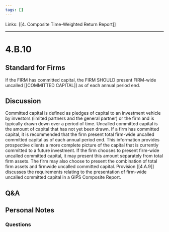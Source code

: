 ```yaml
---
tags: []
---
```

Links: [[4. Composite Time-Weighted Return Report]]
___
# 4.B.10
## Standard for Firms
If the FIRM has committed capital, the FIRM SHOULD present FIRM-wide uncalled [[COMMITTED CAPITAL]] as of each annual period end.
## Discussion
Committed capital is defined as pledges of capital to an investment vehicle by investors (limited partners and the general partner) or the firm and is typically drawn down over a period of time. Uncalled committed capital is the amount of capital that has not yet been drawn. If a firm has committed capital, it is recommended that the firm present total firm-wide uncalled committed capital as of each annual period end. This information provides prospective clients a more complete picture of the capital that is currently committed to a future investment. If the firm chooses to present firm-wide uncalled committed capital, it may present this amount separately from total firm assets. The firm may also choose to present the combination of total firm assets and firmwide uncalled committed capital. Provision [[4.A.9]] discusses the requirements relating to the presentation of firm-wide uncalled committed capital in a GIPS Composite Report.
## Q&A

## Personal Notes

### Questions